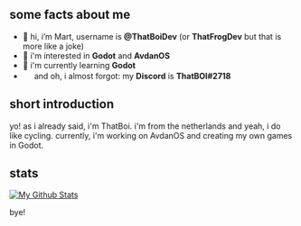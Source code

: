 ## some facts about me
- 👋 hi, i’m Mart, username is **@ThatBoiDev** (or **ThatFrogDev** but that is more like a joke)
- 👀 i'm interested in **Godot** and **AvdanOS**
- 🌱 i'm currently learning **Godot**
- <img src="https://user-images.githubusercontent.com/93423789/200128352-6d0a395f-e335-4417-a0b0-f460b0c9da56.png" width="16" height="16"> and oh, i almost forgot: my **Discord** is **ThatBOI#2718**

## short introduction
yo! as i already said, i'm ThatBoi. i'm from the netherlands and yeah, i do like cycling. currently, i'm working on AvdanOS and creating my own games in Godot.<br>

## stats
<a href="http://www.github.com/ThatFrogDev"><img src="https://github-readme-stats.vercel.app/api?username=ThatFrogDev&show_icons=true&count_private=true&theme=radical" alt="My Github Stats" /></a>

bye!
